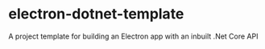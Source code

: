 # electron-dotnet-template
A project template for building an Electron app with an inbuilt .Net Core API

